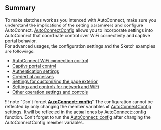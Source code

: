 ## Summary

To make sketches work as you intended with AutoConnect, make sure you understand the implications of the setting parameters and configure AutoConnect. [AutoConnectConfig](apiconfig.md) allows you to incorporate settings into AutoConnect that coordinate control over WiFi connectivity and captive portal behavior.  
For advanced usages, the configuration settings and the Sketch examples are followings:

- [AutoConnect WiFi connection control](adconnection.md)
- [Captive portal control](adcpcontrol.md)
- [Authentication settings](adauthentication.md)
- [Credential accesses](adcredential.md)
- [Settings for customizing the page exterior](adexterior.md)
- [Settings and controls for network and WiFi](adnetwork.md)
- [Other operation settings and controls](adothers.md)

!!! note "Don't forget [**AutoConnect::config**](api.md#config)"
    The configuration cannot be reflected by only changing the member variables of [AutoConnectConfig](apiconfig.md) settings. It will be reflected in the actual ones by [AutoConnect::config](api.md#config) function. Don't forget to run the [AutoConnect::config](api.md#config) after changing the AutoConnectConfig member variables.
